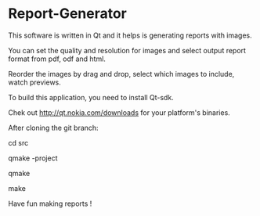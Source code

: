 Report-Generator
================

This software is written in Qt and it helps is generating reports with images. 

You can set the quality and resolution for images and select output report format from pdf, odf and html.

Reorder the images by drag and drop, select which images to include, watch previews.



To build this application, you need to install Qt-sdk.

Chek out http://qt.nokia.com/downloads for your platform's binaries.


After cloning the git branch:

cd src

qmake -project

qmake

make


Have fun making reports !